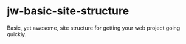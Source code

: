 jw-basic-site-structure
=======================

Basic, yet awesome, site structure for getting your web project going quickly.